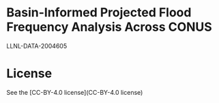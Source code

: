 # Basin-Informed Projected Flood Frequency Analysis Across CONUS
LLNL-DATA-2004605

# License
See the [CC-BY-4.0 license](CC-BY-4.0 license)
